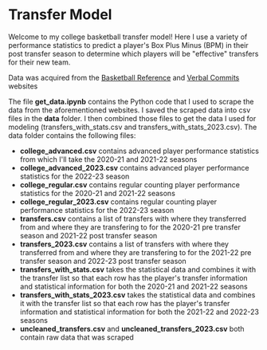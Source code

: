 # Transfer Model

Welcome to my college basketball transfer model! Here I use a variety of performance statistics to predict a player's Box Plus Minus (BPM) in their post transfer season to determine which players will be "effective" transfers for their new team.

Data was acquired from the [Basketball Reference](https://www.sports-reference.com/cbb/play-index/psl_finder.cgi) and [Verbal Commits](https://www.verbalcommits.com/transfers/2022) websites

The file **get_data.ipynb** contains the Python code that I used to scrape the data from the aforementioned websites. I saved the scraped data into csv files in the **data** folder. I then combined those files to get the data I used for modeling (transfers_with_stats.csv and transfers_with_stats_2023.csv). The data folder contains the following files:

* **college_advanced.csv** contains advanced player performance statistics from which I'll take the 2020-21 and 2021-22 seasons
* **college_advanced_2023.csv** contains advanced player performance statistics for the 2022-23 season
* **college_regular.csv** contains regular counting player performance statistics for the 2020-21 and 2021-22 seasons
* **college_regular_2023.csv** contains regular counting player performance statistics for the 2022-23 season
* **transfers.csv** contains a list of transfers with where they transferred from and where they are transfering to for the 2020-21 pre transfer season and 2021-22 post transfer season
* **transfers_2023.csv** contains a list of transfers with where they transferred from and where they are transfering to for the 2021-22 pre transfer season and 2022-23 post transfer season
* **transfers_with_stats.csv** takes the statistical data and combines it with the transfer list so that each row has the player's transfer information and statistical information for both the 2020-21 and 2021-22 seasons 
* **transfers_with_stats_2023.csv** takes the statistical data and combines it with the transfer list so that each row has the player's transfer information and statistical information for both the 2021-22 and 2022-23 seasons 
* **uncleaned_transfers.csv** and **uncleaned_transfers_2023.csv** both contain raw data that was scraped
